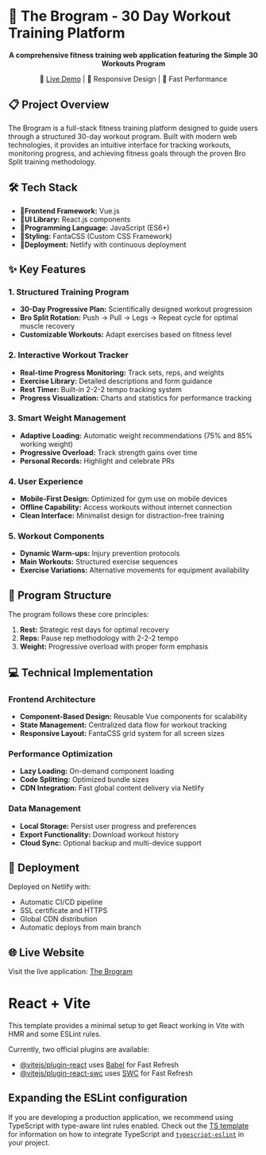 <div>
<h1>💪 The Brogram - 30 Day Workout Training Platform</h1>
<p align="center">
  <strong>A comprehensive fitness training web application featuring the Simple 30 Workouts Program</strong>
</p>
<p align="center">
  🔗 <a href="https://alexisbrogram-plan.netlify.app">Live Demo</a> | 
  📱 Responsive Design | 
  🚀 Fast Performance
</p>

<h2>📋 Project Overview</h2>
<p>
The Brogram is a full-stack fitness training platform designed to guide users through a structured 30-day workout program. Built with modern web technologies, it provides an intuitive interface for tracking workouts, monitoring progress, and achieving fitness goals through the proven Bro Split training methodology.
</p>

<h2>🛠️ Tech Stack</h2>
<ul>
  <li><strong>🌟Frontend Framework:</strong> Vue.js</li>
  <li><strong>🌟UI Library:</strong> React.js components</li>
  <li><strong>🌟Programming Language:</strong> JavaScript (ES6+)</li>
  <li><strong>🌟Styling:</strong> FantaCSS (Custom CSS Framework)</li>
  <li><strong>🌟Deployment:</strong> Netlify with continuous deployment</li>
</ul>

<h2>✨ Key Features</h2>

<h3>1. Structured Training Program</h3>
<ul>
  <li><strong>30-Day Progressive Plan:</strong> Scientifically designed workout progression</li>
  <li><strong>Bro Split Rotation:</strong> Push → Pull → Legs → Repeat cycle for optimal muscle recovery</li>
  <li><strong>Customizable Workouts:</strong> Adapt exercises based on fitness level</li>
</ul>

<h3>2. Interactive Workout Tracker</h3>
<ul>
  <li><strong>Real-time Progress Monitoring:</strong> Track sets, reps, and weights</li>
  <li><strong>Exercise Library:</strong> Detailed descriptions and form guidance</li>
  <li><strong>Rest Timer:</strong> Built-in 2-2-2 tempo tracking system</li>
  <li><strong>Progress Visualization:</strong> Charts and statistics for performance tracking</li>
</ul>

<h3>3. Smart Weight Management</h3>
<ul>
  <li><strong>Adaptive Loading:</strong> Automatic weight recommendations (75% and 85% working weight)</li>
  <li><strong>Progressive Overload:</strong> Track strength gains over time</li>
  <li><strong>Personal Records:</strong> Highlight and celebrate PRs</li>
</ul>

<h3>4. User Experience</h3>
<ul>
  <li><strong>Mobile-First Design:</strong> Optimized for gym use on mobile devices</li>
  <li><strong>Offline Capability:</strong> Access workouts without internet connection</li>
  <li><strong>Clean Interface:</strong> Minimalist design for distraction-free training</li>
</ul>

<h3>5. Workout Components</h3>
<ul>
  <li><strong>Dynamic Warm-ups:</strong> Injury prevention protocols</li>
  <li><strong>Main Workouts:</strong> Structured exercise sequences</li>
  <li><strong>Exercise Variations:</strong> Alternative movements for equipment availability</li>
</ul>

<h2>🎯 Program Structure</h2>
<p>The program follows these core principles:</p>
<ol>
  <li><strong>Rest:</strong> Strategic rest days for optimal recovery</li>
  <li><strong>Reps:</strong> Pause rep methodology with 2-2-2 tempo</li>
  <li><strong>Weight:</strong> Progressive overload with proper form emphasis</li>
</ol>

<h2>💻 Technical Implementation</h2>

<h3>Frontend Architecture</h3>
<ul>
  <li><strong>Component-Based Design:</strong> Reusable Vue components for scalability</li>
  <li><strong>State Management:</strong> Centralized data flow for workout tracking</li>
  <li><strong>Responsive Layout:</strong> FantaCSS grid system for all screen sizes</li>
</ul>

<h3>Performance Optimization</h3>
<ul>
  <li><strong>Lazy Loading:</strong> On-demand component loading</li>
  <li><strong>Code Splitting:</strong> Optimized bundle sizes</li>
  <li><strong>CDN Integration:</strong> Fast global content delivery via Netlify</li>
</ul>

<h3>Data Management</h3>
<ul>
  <li><strong>Local Storage:</strong> Persist user progress and preferences</li>
  <li><strong>Export Functionality:</strong> Download workout history</li>
  <li><strong>Cloud Sync:</strong> Optional backup and multi-device support</li>
</ul>

<h2>🚀 Deployment</h2>
<p>
Deployed on Netlify with:
</p>
<ul>
  <li>Automatic CI/CD pipeline</li>
  <li>SSL certificate and HTTPS</li>
  <li>Global CDN distribution</li>
  <li>Automatic deploys from main branch</li>
</ul>

<h2>🌐 Live Website</h2>
<p>
Visit the live application: <a href="https://alexisbrogram-plan.netlify.app/">The Brogram</a>
</p>

# React + Vite

This template provides a minimal setup to get React working in Vite with HMR and some ESLint rules.

Currently, two official plugins are available:

- [@vitejs/plugin-react](https://github.com/vitejs/vite-plugin-react/blob/main/packages/plugin-react) uses [Babel](https://babeljs.io/) for Fast Refresh
- [@vitejs/plugin-react-swc](https://github.com/vitejs/vite-plugin-react/blob/main/packages/plugin-react-swc) uses [SWC](https://swc.rs/) for Fast Refresh

## Expanding the ESLint configuration

If you are developing a production application, we recommend using TypeScript with type-aware lint rules enabled. Check out the [TS template](https://github.com/vitejs/vite/tree/main/packages/create-vite/template-react-ts) for information on how to integrate TypeScript and [`typescript-eslint`](https://typescript-eslint.io) in your project.
